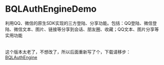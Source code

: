 # BQLAuthEngineDemo
利用QQ、微信的原生SDK实现的三方登陆、分享功能。包括：QQ登陆、微信登陆、微信文本、图片、链接等分享到会话、朋友圈、收藏；QQ文本、图片分享等实用功能
<br>
<br>
<br>
这个版本太老了，不想改了，所以后面重新写了个，下载请移步：[BQLAuthEngine](https://github.com/biqinglin/BQLAuthEngine)

